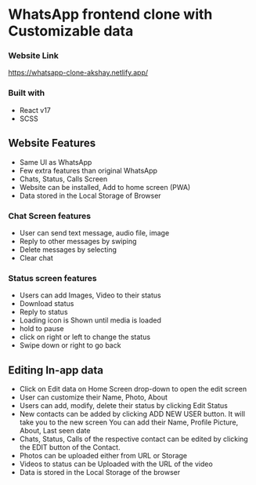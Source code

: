 # WhatsApp frontend clone with Customizable data

### Website Link

https://whatsapp-clone-akshay.netlify.app/

### Built with

- React v17
- SCSS

## Website Features

- Same UI as WhatsApp
- Few extra features than original WhatsApp
- Chats, Status, Calls Screen
- Website can be installed, Add to home screen (PWA)
- Data stored in the Local Storage of Browser

### Chat Screen features

- User can send text message, audio file, image
- Reply to other messages by swiping
- Delete messages by selecting
- Clear chat

### Status screen features

- Users can add Images, Video to their status
- Download status
- Reply to status
- Loading icon is Shown until media is loaded
- hold to pause
- click on right or left to change the status
- Swipe down or right to go back

## Editing In-app data

- Click on Edit data on Home Screen drop-down to open the edit screen
- User can customize their Name, Photo, About
- Users can add, modify, delete their status by clicking Edit Status
- New contacts can be added by clicking ADD NEW USER button. It will take you to the new screen You can add their Name, Profile Picture, About, Last seen date
- Chats, Status, Calls of the respective contact can be edited by clicking the EDIT button of the Contact.
- Photos can be uploaded either from URL or Storage
- Videos to status can be Uploaded with the URL of the video
- Data is stored in the Local Storage of the browser
